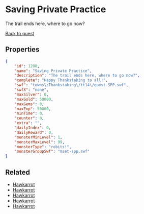 # Saving Private Practice

The trail ends here, where to go now?

[Back to quest](../quests.md)

## Properties

```json
{
    "id": 1208,
    "name": "Saving Private Practice",
    "description": "The trail ends here, where to go now?",
    "complete": "Happy Thankstaking to all!",
    "swf": "towns\/Thankstaking\/tt14\/quest-SPP.swf",
    "swfX": "none",
    "maxSilver": 0,
    "maxGold": 50000,
    "maxGems": 0,
    "maxExp": 50000,
    "minTime": 0,
    "counter": 0,
    "extra": "",
    "dailyIndex": 0,
    "dailyReward": 0,
    "monsterMinLevel": 1,
    "monsterMaxLevel": 99,
    "monsterType": "robits!",
    "monsterGroupSwf": "mset-spp.swf"
}
```

## Related

- [Hawkarrot](../items/12970-hawkarrot.md)
- [Hawkarrot](../items/12971-hawkarrot.md)
- [Hawkarrot](../items/12972-hawkarrot.md)
- [Hawkarrot](../items/12973-hawkarrot.md)
- [Hawkarrot](../items/12974-hawkarrot.md)

